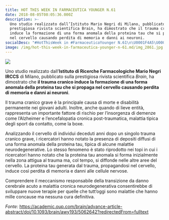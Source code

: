 ```yaml
---
title: HOT THIS WEEK IN FARMACEUTICA YOUNGER N.61
date: 2018-08-05T08:05:36.000Z
description: >-
  Uno studio realizzato dall’Istituto Mario Negri di Milano, pubblicato sulla
  prestigiosa rivista scientifica Brain, ha dimostrato che il trauma cranico
  induce la formazione di una forma anomala della proteina tau che si propaga
  nel cervello causando perdita di memoria e danni ai neuroni.
socialDesc: "#HotThisWeek in #FarmaceuticaYounger N.61\n\U0001F4A5\U0001F4A5\U0001F4A5\U0001F4A5\U0001F4A5\U0001F4A5\U0001F4A5\U0001F4A5\U0001F4A5\U0001F4A5\U0001F4A5\U0001F4A5\U0001F4A5\U0001F4A5\U0001F4A5\U0001F4A5\n\nUno studio realizzato dall’Istituto Mario Negri di Milano, pubblicato sulla prestigiosa rivista scientifica Brain, ha dimostrato che il trauma cranico induce la formazione di una forma anomala della proteina tau che si propaga nel cervello causando perdita di memoria e danni ai neuroni.\n\n\U0001F4A5\U0001F4A5\U0001F4A5\U0001F4A5\U0001F4A5\U0001F4A5\U0001F4A5\U0001F4A5\U0001F4A5\U0001F4A5\U0001F4A5\U0001F4A5\U0001F4A5\U0001F4A5\U0001F4A5\nPer approfondimenti clicca sul link in basso \U0001F447\U0001F3FBe visita la mia pagina web! Iscriviti subito e verrai aggiornato ogni qualvolta pubblicherò un articolo! Potrai sempre essere aggiornato sulle mie rubriche settimanali, la #QuoteOfTheWeek ogni #sabato e la #HotThisWeek con le notizie più #Hot sul panorama del farmaceutico mondiale, ogni #domenica!!\n\n#StayTuned su #FarmaceuticaYounger\n\U0001F447\U0001F3FB\U0001F4A5\U0001F447\U0001F3FB\U0001F4A5\U0001F447\U0001F3FB\U0001F4A5\U0001F447\U0001F3FB\U0001F4A5\U0001F447\U0001F3FB\U0001F4A5\U0001F447\U0001F3FB\U0001F4A5\U0001F447\U0001F3FB\U0001F4A5\U0001F447\U0001F3FB\U0001F4A5\n"
image: /img/hot-this-week-in-farmaceutica-younger-n-61.md/img_2861.jpg
---
```


![](/img/hot-this-week-in-farmaceutica-younger-n-61.md/img_2861.jpg)

Uno studio realizzato dall’**Istituto di Ricerche Farmacologiche Mario Negri IRCCS** di Milano, pubblicato sulla prestigiosa rivista scientifica _Brain_, ha dimostrato che **il trauma cranico induce la formazione di una forma anomala della proteina tau che si propaga nel cervello causando perdita di memoria e danni ai neuroni**.

Il trauma cranico grave è la principale causa di morte e disabilità permanente nei giovani adulti. Inoltre, anche quando di lieve entità, rappresenta un importante fattore di rischio per l’insorgenza di demenze come l’Alzheimer e l’encefalopatia cronica post-traumatica, malattia tipica degli sport da contatto, come la boxe.

Analizzando il cervello di individui deceduti anni dopo un singolo trauma cranico grave, i ricercatori hanno notato la presenza di depositi diffusi di una forma anomala della proteina tau, tipica di alcune malattie neurodegenerative. Lo stesso fenomeno è stato riprodotto nei topi in cui i ricercatori hanno notato che la proteina tau anomala si forma inizialmente nella zona attigua al trauma ma, col tempo, si diffonde nelle altre aree del cervello. La proteina tau generata dal trauma, propagandosi nel cervello, induce così perdita di memoria e danni alle cellule nervose.

Comprendere il meccanismo responsabile della transizione da danno cerebrale acuto a malattia cronica neurodegenerativa consentirebbe di sviluppare nuove terapie per quelle che tutt’oggi sono malattie che hanno mille concause ma nessuna cura definitiva.

_Fonte:_ https://academic.oup.com/brain/advance-article-abstract/doi/10.1093/brain/awy193/5062642?redirectedFrom=fulltext
